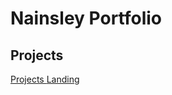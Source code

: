 # Nainsley Portfolio
## Projects
<a href="https://nainsley.github.io/Projects"> Projects <a/>
<a href="https://nainsley.github.io/Landing"> Landing <a/>
